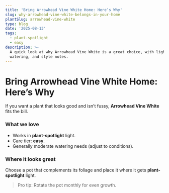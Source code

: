 ```yaml
---
title: 'Bring Arrowhead Vine White Home: Here’s Why'
slug: why-arrowhead-vine-white-belongs-in-your-home
plantSlug: arrowhead-vine-white
type: blog
date: '2025-08-13'
tags:
  - plant-spotlight
  - easy
description: >-
  A quick look at why Arrowhead Vine White is a great choice, with light,
  watering, and style notes.
---
```

# Bring Arrowhead Vine White Home: Here’s Why

If you want a plant that looks good and isn’t fussy, **Arrowhead Vine White** fits the bill.

### What we love
- Works in **plant-spotlight** light.
- Care tier: **easy**.
- Generally moderate watering needs (adjust to conditions).

### Where it looks great
Choose a pot that complements its foliage and place it where it gets **plant-spotlight** light.
  
> Pro tip: Rotate the pot monthly for even growth.
